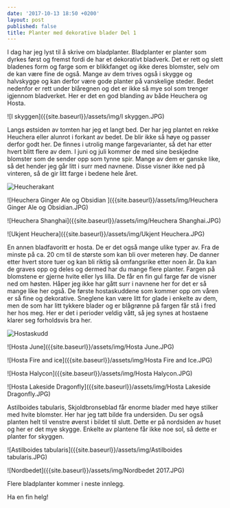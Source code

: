 ```yaml
---
date: '2017-10-13 18:50 +0200'
layout: post
published: false
title: Planter med dekorative blader Del 1
---
```


I dag har jeg lyst til å skrive om bladplanter. Bladplanter er planter som dyrkes først og fremst fordi de har et dekorativt bladverk. Det er rett og slett bladenes form og farge som er blikkfanget og ikke deres blomster, selv om de kan være fine de også. Mange av dem trives også i skygge og halvskygge og kan derfor være gode planter på vanskelige steder. Bedet nedenfor er rett under blåregnen og det er ikke så mye sol som trenger igjennom bladverket. Her er det en god blanding av både Heuchera og Hosta.

![I skyggen]({{site.baseurl}}/assets/img/I skyggen.JPG)

Langs østsiden av tomten har jeg et langt bed. Der har jeg plantet en rekke Heuchera eller alunrot i forkant av bedet. De blir ikke så høye og passer derfor godt her. De finnes i utrolig mange fargevarianter, så det har etter hvert blitt flere av dem. I juni og juli kommer de med sine beskjedne blomster som de sender opp som tynne spir. Mange av dem er ganske like, så det hender jeg går litt i surr med navnene. Disse visner ikke ned på vinteren, så de gir litt farge i bedene hele året.

![Heucherakant]({{site.baseurl}}/assets/img/Heucherakant.JPG)

![Heuchera Ginger Ale og Obsidian ]({{site.baseurl}}/assets/img/Heuchera Ginger Ale og Obsidian.JPG)

![Heuchera Shanghai]({{site.baseurl}}/assets/img/Heuchera Shanghai.JPG)

![Ukjent Heuchera]({{site.baseurl}}/assets/img/Ukjent Heuchera.JPG)

En annen bladfavoritt er hosta. De er det også mange ulike typer av. Fra de minste på ca. 20 cm til de største som kan bli over meteren høy. De danner etter hvert store tuer og kan bli riktig så omfangsrike etter noen år. Da kan de graves opp og deles og dermed har du mange flere planter. Fargen på blomstene er gjerne hvite eller lys lilla. De får en fin gul farge før de visner ned om høsten. Håper jeg ikke har gått surr i navnene her for det er så mange like her også. De første hostaskuddene som kommer opp om våren er så fine og dekorative. Sneglene kan være litt for glade i enkelte av dem, men de som har litt tykkere blader og er blågrønne på fargen får stå i fred her hos meg. Her er det i perioder veldig vått, så jeg synes at hostaene klarer seg forholdsvis bra her. 

![Hostaskudd]({{site.baseurl}}/assets/img/Hostaskudd.JPG)

![Hosta June]({{site.baseurl}}/assets/img/Hosta June.JPG)

![Hosta Fire and ice]({{site.baseurl}}/assets/img/Hosta Fire and Ice.JPG)

![Hosta Halycon]({{site.baseurl}}/assets/img/Hosta Halycon.JPG)

![Hosta Lakeside Dragonfly]({{site.baseurl}}/assets/img/Hosta Lakeside Dragonfly.JPG)

Astilboides tabularis, Skjoldbronseblad får enorme blader med høye stilker med hvite blomster. Her har jeg tatt bilde fra undersiden. Du ser også planten helt til venstre øverst i bildet til slutt. Dette er på nordsiden av huset og her er det mye skygge. Enkelte av plantene får ikke noe sol, så dette er planter for skyggen.

![Astilboides tabularis]({{site.baseurl}}/assets/img/Astilboides tabularis.JPG)

![Nordbedet]({{site.baseurl}}/assets/img/Nordbedet 2017.JPG)

Flere bladplanter kommer i neste innlegg.

Ha en fin helg!


